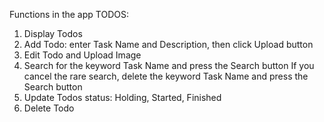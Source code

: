 Functions in the app TODOS:
1. Display Todos
2. Add Todo: enter Task Name and Description, then click Upload button
3. Edit Todo and Upload Image
4. Search for the keyword Task Name and press the Search button
  If you cancel the rare search, delete the keyword Task Name and press the Search button
5. Update Todos status: Holding, Started, Finished
6. Delete Todo